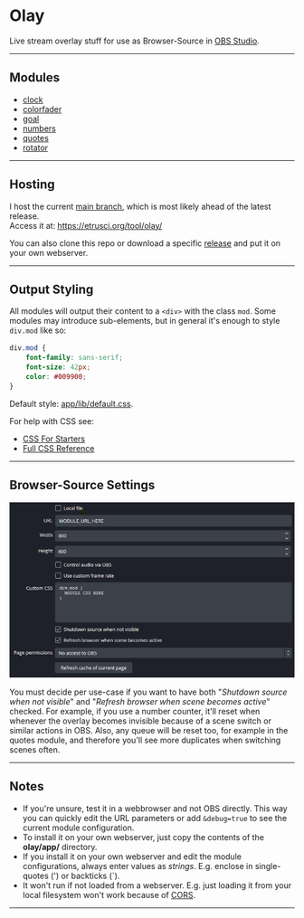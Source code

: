 # Olay

Live stream overlay stuff for use as Browser-Source in [OBS Studio](https://github.com/obsproject/obs-studio).

---

## Modules

- [clock](./app/mod/clock.md)
- [colorfader](./app/mod/colorfader.md)
- [goal](./app/mod/goal.md)
- [numbers](./app/mod/numbers.md)
- [quotes](./app/mod/quotes.md)
- [rotator](./app/mod/rotator.md)

---

## Hosting

I host the current [main branch](https://github.com/etrusci-org/olay/tree/main), which is most likely ahead of the latest release.  
Access it at: <https://etrusci.org/tool/olay/>

You can also clone this repo or download a specific [release](https://github.com/etrusci-org/olay/releases) and put it on your own webserver.

---

## Output Styling

All modules will output their content to a `<div>` with the class `mod`. Some modules may introduce sub-elements, but in general it's enough to style `div.mod` like so:

```css
div.mod {
    font-family: sans-serif;
    font-size: 42px;
    color: #009900;
}
```

Default style: [app/lib/default.css](./app/lib/default.css).

For help with CSS see:
- [CSS For Starters](./CSS.md)
- [Full CSS Reference](https://developer.mozilla.org/docs/Web/CSS)

---

## Browser-Source Settings

![Browser-Source Settings](./browser-source.png)

You must decide per use-case if you want to have both "*Shutdown source when not visible*" and "*Refresh browser when scene becomes active*" checked. For example, if you use a number counter, it'll reset when whenever the overlay becomes invisible because of a scene switch or similar actions in OBS. Also, any queue will be reset too, for example in the quotes module, and therefore you'll see more duplicates when switching scenes often.

---

## Notes

- If you're unsure, test it in a webbrowser and not OBS directly. This way you can quickly edit the URL parameters or add `&debug=true` to see the current module configuration.
- To install it on your own webserver, just copy the contents of the **olay/app/** directory.
- If you install it on your own webserver and edit the module configurations, always enter values as *strings*. E.g. enclose in single-quotes (') or backticks (`).
- It won't run if not loaded from a webserver. E.g. just loading it from your local filesystem won't work because of [CORS](https://en.wikipedia.org/wiki/Cross-origin_resource_sharing).

---

